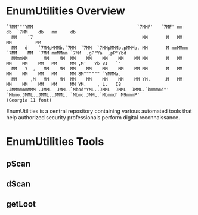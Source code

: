 # EnumUtilities Overview

```Text                                 
`7MM"""YMM                                       `7MMF'   `7MF' mm     db  `7MM    db   mm     db                  
  MM    `7                                         MM       M   MM           MM         MM                         
  MM   d    `7MMpMMMb.`7MM  `7MM  `7MMpMMMb.pMMMb. MM       M mmMMmm `7MM    MM  `7MM mmMMmm `7MM  .gP"Ya  ,pP"Ybd 
  MMmmMM      MM    MM  MM    MM    MM    MM    MM MM       M   MM     MM    MM    MM   MM     MM ,M'   Yb 8I   `" 
  MM   Y  ,   MM    MM  MM    MM    MM    MM    MM MM       M   MM     MM    MM    MM   MM     MM 8M"""""" `YMMMa. 
  MM     ,M   MM    MM  MM    MM    MM    MM    MM YM.     ,M   MM     MM    MM    MM   MM     MM YM.    , L.   I8 
.JMMmmmmMMM .JMML  JMML.`Mbod"YML..JMML  JMML  JMML.`bmmmmd"'   `Mbmo.JMML..JMML..JMML. `Mbmo.JMML.`Mbmmd' M9mmmP'
(Georgia 11 font)   
```

EnumUtilities is a central repository containing various automated tools that help authorized security professionals perform digital reconnaissance.

# EnumUtilities Tools

## pScan

## dScan

## getLoot
